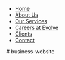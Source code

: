 <!-- 

Navbar => Home, About Us, Our Services, Careers at Evolve (Job),Cleint ,Contact
 -->

 <nav>
  <ul>
    <li><a href="#home">Home</a></li>
    <li><a href="#about">About Us</a></li>
    <li><a href="#services">Our Services</a></li>
    <li><a href="#careers">Careers at Evolve</a></li>
    <li><a href="#clients">Clients</a></li>
    <li><a href="#contact">Contact</a></li>
  </ul>
</nav>
#   b u s i n e s s - w e b s i t e  
 